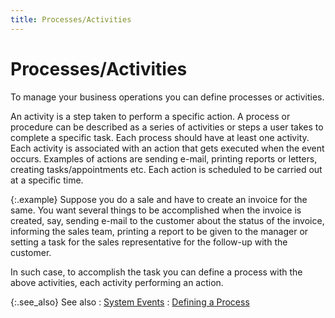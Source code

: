 ```yaml
---
title: Processes/Activities
---
```


# Processes/Activities


To manage your business operations you can define processes or activities.


An activity is a step taken to perform a specific action. A process  or procedure can be described as a series of activities or steps a user  takes to complete a specific task. Each process should have at least one  activity. Each activity is associated with an action that gets executed  when the event occurs. Examples of actions are sending e-mail, printing  reports or letters, creating tasks/appointments etc. Each action is scheduled  to be carried out at a specific time.


{:.example}
Suppose you do a sale and have to create an invoice for the same. You  want several things to be accomplished when the invoice is created, say,  sending e-mail to the customer about the status of the invoice, informing  the sales team, printing a report to be given to the manager or setting  a task for the sales representative for the follow-up with the customer.


In such case, to accomplish the task you can define a process with the  above activities, each activity performing an action.


{:.see_also}
See also
: [System  Events]({{site.crm_baseurl}}/standard-crm/bam/monitoring_business_activity_with_system_events.html)
: [Defining a Process]({{site.crm_baseurl}}/standard-crm/bam/processes/define_processes.html)
